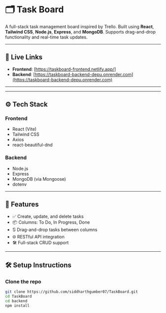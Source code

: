 # 🗂️ Task Board

A full-stack task management board inspired by Trello. Built using **React**, **Tailwind CSS**, **Node.js**, **Express**, and **MongoDB**. Supports drag-and-drop functionality and real-time task updates.

---

## 🔗 Live Links

- **Frontend**: [https://taskboard-frontend.netlify.app/]
- **Backend**: [https://taskboard-backend-depu.onrender.com](https://taskboard-backend-depu.onrender.com)

---



---

## ⚙️ Tech Stack

### Frontend
- React (Vite)
- Tailwind CSS
- Axios
- react-beautiful-dnd

### Backend
- Node.js
- Express
- MongoDB (via Mongoose)
- dotenv

---

## 🚀 Features

- ✅ Create, update, and delete tasks
- 📦 Columns: To Do, In Progress, Done
- 🔃 Drag-and-drop tasks between columns
- 🌐 RESTful API integration
- 🛠️ Full-stack CRUD support

---

## 🛠️ Setup Instructions

### Clone the repo

```bash
git clone https://github.com/siddharthgumber07/TaskBoard.git
cd TaskBoard
cd backend
npm install

